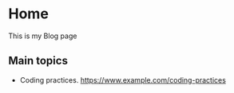 <!DOCTYPE html>
<html lang="en">


<body>
    <!-- Your content goes here -->
    <h1>Home</h1>
    <p>This is my Blog page</p>

   <h2>Main topics</h2>

  <ul>
    <li>Coding practices.
    <a href="https://www.example.com/coding-practices">https://www.example.com/coding-practices</a>
    </li>
  </ul>


</body>
</html>
